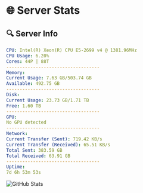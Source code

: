 # 🌐 Server Stats
## 🔍 Server Info
```yaml
CPU: Intel(R) Xeon(R) CPU E5-2699 v4 @ 1381.96MHz
CPU Usage: 6.20%
Cores: 44P | 88T
-----------------------------------
Memory:
Current Usage: 7.63 GB/503.74 GB
Available: 492.75 GB
-----------------------------------
Disk:
Current Usage: 23.73 GB/1.71 TB
Free: 1.60 TB
-----------------------------------
GPU:
No GPU detected
-----------------------------------
Network:
Current Transfer (Sent): 719.42 KB/s
Current Transfer (Received): 65.51 KB/s
Total Sent: 383.59 GB
Total Received: 63.91 GB
-----------------------------------
Uptime:
7d 6h 53m 53s
```
![GitHub Stats](https://img.shields.io/badge/Updated-2025-04-27_00:02:41-blue)